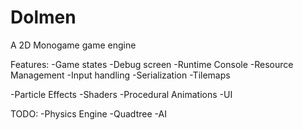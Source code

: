 # Dolmen
A 2D Monogame game engine

Features:
-Game states
-Debug screen
-Runtime Console
-Resource Management
-Input handling
-Serialization
-Tilemaps

-Particle Effects
-Shaders
-Procedural Animations
-UI



TODO:
-Physics Engine
-Quadtree
-AI

